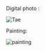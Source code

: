 Digital photo :

![Tae](https://user-images.githubusercontent.com/88210093/140580119-de28d053-dc5d-4b6e-9f9f-85ce241546b1.jpeg)


Painting:

![painting](https://user-images.githubusercontent.com/88210093/140580136-2a9af549-725e-431b-9962-9b5b3a18ddba.jpg)

